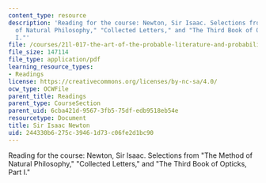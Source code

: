 ```yaml
---
content_type: resource
description: 'Reading for the course: Newton, Sir Isaac. Selections from "The Method
  of Natural Philosophy," "Collected Letters," and "The Third Book of Opticks, Part
  I."'
file: /courses/21l-017-the-art-of-the-probable-literature-and-probability-spring-2008/244330b6275c39461d73c06fe2d1bc90_newton.pdf
file_size: 147114
file_type: application/pdf
learning_resource_types:
- Readings
license: https://creativecommons.org/licenses/by-nc-sa/4.0/
ocw_type: OCWFile
parent_title: Readings
parent_type: CourseSection
parent_uid: 6cba421d-9567-3fb5-75df-edb9518eb54e
resourcetype: Document
title: Sir Isaac Newton
uid: 244330b6-275c-3946-1d73-c06fe2d1bc90
---
```

Reading for the course: Newton, Sir Isaac. Selections from "The Method of Natural Philosophy," "Collected Letters," and "The Third Book of Opticks, Part I."